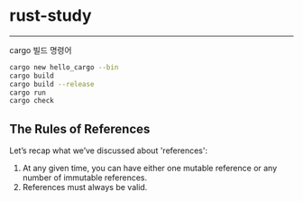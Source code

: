 # rust-study

---
cargo 빌드 명령어

```bash
cargo new hello_cargo --bin
cargo build
cargo build --release
cargo run
cargo check
```


The Rules of References
---
Let’s recap what we’ve discussed about 'references':

1. At any given time, you can have either one mutable reference or any number of immutable references.
2. References must always be valid.